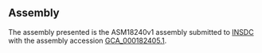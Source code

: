 

Assembly
--------

The assembly presented is the ASM18240v1 assembly submitted to
[INSDC](http://www.insdc.org) with the assembly accession
[GCA\_000182405.1](http://www.ebi.ac.uk/ena/data/view/GCA_000182405.1).
